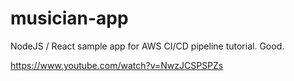 # musician-app
NodeJS / React sample app for AWS CI/CD pipeline tutorial. Good. 

https://www.youtube.com/watch?v=NwzJCSPSPZs
